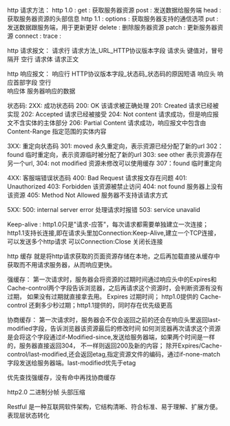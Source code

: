 http 请求方法：
http 1.0 :
get  : 获取服务器资源
post : 发送数据给服务端
head : 获取服务器资源的头部信息
http 1.1 :
options : 获取服务器支持的通信选项
put     : 发送数据跟服务端，用于更新更好
delete  : 删除服务器资源
patch   : 更新服务器资源
connect : 
trace   : 

http 请求报文：
请求行  请求方法_URL_HTTP协议版本字段
请求头 键值对，冒号隔开
空行
请求体  请求正文

http 响应报文：
响应行  HTTP协议版本字段_状态码_状态码的原因短语
响应头 响应首部字段
空行  
响应体 服务器响应的数据

状态码:
2XX: 成功状态码
200: OK 该请求被正确处理
201: Created 请求已经被实现
202: Accepted 请求已经被接受
204: Not content 请求成功，但是响应报文不含实体的主体部分
206: Partial Content 请求成功，响应报文中包含由 Content-Range 指定范围的实体内容

3XX: 重定向状态码
301: moved 永久重定向，表示资源已经分配了新的url
302：found 临时重定向，表示资源临时被分配了新的url
303: see other 表示资源存在另一个url,
304: not modified 资源未修改可以使用缓存
307：found 临时重定向

4XX: 客服端错误状态码
400: Bad Request 请求报文存在问题
401: Unauthorized
403: Forbidden 该资源被禁止访问
404: not found 服务器上没有该资源
405: Method Not Allowed 服务器不支持该请求方式

5XX:
500: internal server error 处理请求时报错
503: service unavalid

Keep-alive :
http1.0只是"请求-应答"，每次请求都需要单独建立一次连接；
http1.1支持长连接,即在请求头里加Connection:Keep-Alive,建立一个TCP连接，可以发送多个http请求
可以Connection:Close 关闭长连接

http 缓存
就是将http请求获取的页面资源存储在本地，之后再加载直接从缓存中获取而不用请求服务器，从而响应更快。

强缓存：
第一次请求时，服务器会将资源的过期时间通过响应头中的Expires和Cache-control两个字段告诉浏览器，之后再请求这个资源时，会判断资源有没有过期，
如果没有过期就直接拿去用。
Expires 过期时间； http1.0提供的
Cache-control 还剩多少秒过期；http1.1提供的，同时存在优先级更高

协商缓存：
第一次请求时，服务器会不仅会返回之前的还会在响应头里返回last-modified字段，告诉浏览器该资源最后的修改时间
如何浏览器再次请求这个资源是会将这个字段通过if-Modified-since,发送给服务器端，如果两个时间是一样的，服务器直接返回304，
不一样则返回200及新的内容；
除开Expires/Cache-control/last-modified,还会返回etag,指定资源文件的编码，通过if-none-match字段发送给服务器端。last-modified优先于etag

优先查找强缓存，没有命中再找协商缓存

http2.0 
二进制分帧
头部压缩

Restful 是一种互联网软件架构，它结构清晰、符合标准、易于理解、扩展方便。表现层状态转化
